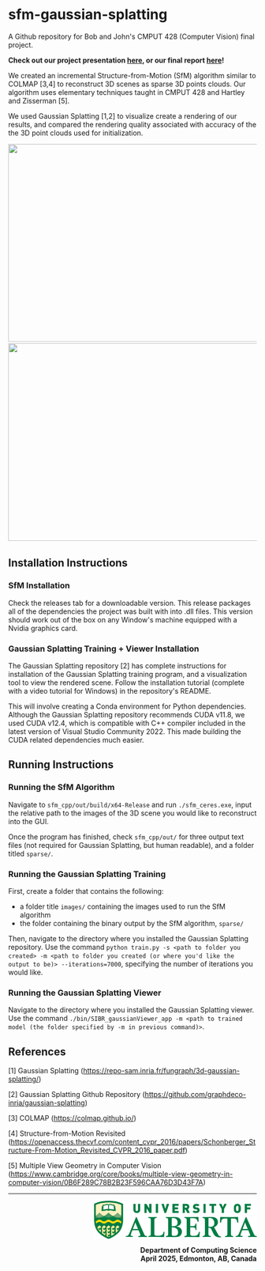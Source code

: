 # sfm-gaussian-splatting
A Github repository for Bob and John's CMPUT 428 (Computer Vision) final project.

**Check out our project presentation [here](https://github.com/john00003/sfm-gaussian-splatting/blob/f4e15652a59e7192f62d4d1a1c5a8d64d651bbd4/CMPUT428%20Final%20Project%20Presentation%20John%20Tyler%20Shijie%20Bu.pdf), or our final report [here](https://github.com/john00003/sfm-gaussian-splatting/blob/f4e15652a59e7192f62d4d1a1c5a8d64d651bbd4/CMPUT%20428%20Final%20Project%20Report%20Bob%20Bu%20John%20Tyler.pdf)!**

We created an incremental Structure-from-Motion (SfM) algorithm similar to COLMAP [3,4] to reconstruct 3D scenes as sparse 3D points clouds. Our algorithm uses elementary techniques taught in CMPUT 428 and Hartley and Zisserman [5].

We used Gaussian Splatting [1,2] to visualize create a rendering of our results, and compared the rendering quality associated with accuracy of the the 3D point clouds used for initialization.

<p align="center">
  <img src="https://github.com/john00003/sfm-gaussian-splatting/blob/john_reverted_matching/sfm_cpp/out/colmap_minimal_more/COLMAP%20data%20demo.gif" width=600 height=400/>
  <img src="https://github.com/john00003/sfm-gaussian-splatting/blob/john_reverted_matching/sfm_cpp/out/colmap_minimal_more/splat_smaller.gif" width=600 height=400/>
</p>

## Installation Instructions

### SfM Installation
Check the releases tab for a downloadable version. This release packages all of the dependencies the project was built with into .dll files. This version should work out of the box on any Window's machine equipped with a Nvidia graphics card.

### Gaussian Splatting Training + Viewer Installation
The Gaussian Splatting repository [2] has complete instructions for installation of the Gaussian Splatting training program, and a visualization tool to view the rendered scene. Follow the installation tutorial (complete with a video tutorial for Windows) in the repository's README.

This will involve creating a Conda environment for Python dependencies. Although the Gaussian Splatting repository recommends CUDA v11.8, we used CUDA v12.4, which is compatible with C++ compiler included in the latest version of Visual Studio Community 2022. This made building the CUDA related dependencies much easier.

## Running Instructions

### Running the SfM Algorithm
Navigate to `sfm_cpp/out/build/x64-Release` and run `./sfm_ceres.exe`, input the relative path to the images of the 3D scene you would like to reconstruct into the GUI.

Once the program has finished, check `sfm_cpp/out/` for three output text files (not required for Gaussian Splatting, but human readable), and a folder titled `sparse/`.

### Running the Gaussian Splatting Training
First, create a folder that contains the following:
* a folder title `images/` containing the images used to run the SfM algorithm
* the folder containing the binary output by the SfM algorithm, `sparse/`

Then, navigate to the directory where you installed the Gaussian Splatting repository. Use the command `python train.py -s <path to folder you created> -m <path to folder you created (or where you'd like the output to be)> --iterations=7000`, specifying the number of iterations you would like.

### Running the Gaussian Splatting Viewer

Navigate to the directory where you installed the Gaussian Splatting viewer. Use the command `./bin/SIBR_gaussianViewer_app -m <path to trained model (the folder specified by -m in previous command)>`.




## References

[1] Gaussian Splatting (https://repo-sam.inria.fr/fungraph/3d-gaussian-splatting/)

[2] Gaussian Splatting Github Repository (https://github.com/graphdeco-inria/gaussian-splatting)

[3] COLMAP (https://colmap.github.io/)

[4] Structure-from-Motion Revisited (https://openaccess.thecvf.com/content_cvpr_2016/papers/Schonberger_Structure-From-Motion_Revisited_CVPR_2016_paper.pdf)

[5] Multiple View Geometry in Computer Vision (https://www.cambridge.org/core/books/multiple-view-geometry-in-computer-vision/0B6F289C78B2B23F596CAA76D3D43F7A)

---

<div align="right">

<img src="UofAlbertalogo.svg" alt="University of Alberta Logo" width="330px" style="vertical-align: middle;">
</p>
<p style="margin: 0; font-size: 14px; font-weight: bold;">
Department of Computing Science
</p>
<p style="margin: 0; font-size: 14px; font-weight: bold;">
April 2025, Edmonton, AB, Canada
</p>

</div>
